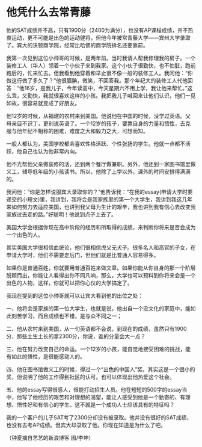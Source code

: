 # 他凭什么去常青藤

他的SAT成绩并不高，只有1900分（2400为满分），也没有AP课程成绩，并不热衷运动，更不可能是出色的运动健将，但他今年被常青藤大学——宾州大学录取了。宾大的沃顿商学院，经常比哈佛的商学院排名还要靠前。 

我第一次见到这位小帅哥的时候，是两年前。当时我请人帮我修理我的房子。一个装修工人（华人）领着一个小伙子来到我家。这个小伙子很勤快，也不怕脏，跑前跑后的，忙来忙去。但我看到他穿着和举止很不像一般的装修工人。我问他：“你做这行做了多久了？”他很腼腆，微笑，不回答我。那个年纪大的装修工人代他回答：“他16岁，是我儿子，今年读高中，今天星期六不用上学，我让他来帮忙。”这么乖，又勤快，我就很喜欢这样的小孩。我把我儿子喊回来让他们认识，他们一见如故，很容易就变成了好朋友。 

他12岁的时候，从福建的农村来到美国。他说他在中国的时候，没学过英语。父母亲目不识丁，更别说英语了。一个12岁的孩子，要靠自身的力量和悟性，去克服与他年纪不相称的困难，难度之大和毅力之大，可想而知。 

一般人都认为，美国学校都会喜欢性格活跃、个性张扬的学生。他就一点都不活跃，他自己也认为他非常内向。 

他不光帮他父亲做装修的活，还到两个餐厅做兼职。另外，他还到一家图书馆里做义工，辅导低年级的小孩读书。所以，他除了上学以外，课外的时间安排得满满的。 

我问他：“你是怎样说服宾大录取你的？”他告诉我：“在我的essay(申请大学时要递交的小短文)里，我讲到，我将会是我家族里的第一个大学生，我讲到我这几年来如何努力去适应美国，也讲到我父母为生计的艰辛，我也讲到我有信心去改变我家族过去走的路。”好聪明！他说到点子上去了。 

美国大学会根据你现在高中阶段的经历和所取得的成绩，来判断你将来是否会成为一个出色的人。 

其实美国大学很相信血统论，他们很相信虎父无犬子。很多名人和高官的子女，在申请大学时，他们不需要走后门，但他们就是比普通人容易得多。 

如果你是普通百姓，你就要用普通百姓来做文章。如果你能从你自身的那一个阶层脱颖而出，你能让人看得出你不同凡响，那么，大学也可以预料到你将来会是一个出色的人物，这样，你就可以把你心仪的大学搞定了。 

我现在提到的这位小帅哥就可以让宾大看到他的出位之处： 

一、他将会是家族的第一位大学生，也就是说，他出自一个没文化的家庭中，能如此刻苦学习，而且成绩也不错，是与众不同之一； 

二、他从农村来到美国，从一句英语都不会说，到现在的成绩，虽然只有1900分，那些土生土长的拿2300分，你说，谁的分量会大一点？ 

三、他在努力改变自己的命运。一个12岁的小孩，能自觉地接受困难的挑战，能有如此的悟性，是很能感动人的。 

四、他在图书馆做义工的时候，得过一个“出色的中国人”奖。其实这是一个很小的奖，但说明了他的工作得到社区的认可。也可以体现出他热爱这个社会。 

五、他的essay写得很感人，很能打动招生人员。他在短短的500字的essay当中，他写了他经历的艰苦和对理想的渴望，能让人感受到他是一个勤奋的、有理想、悟性好和有信心的学生。这不就是一个成功人士应该具有的特征吗？ 

我的一个客户的儿子SAT考了2300分却没有被录取。他并没有很好的SAT成绩，也没有去考AP成绩。但宾大却录取了他。你现在知道是为什么了吧。 

（钟夏摘自艺艺的新浪博客 图/李坤）